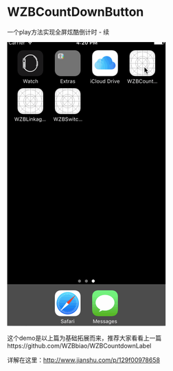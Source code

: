 # WZBCountDownButton
一个play方法实现全屏炫酷倒计时 - 续

![image](https://github.com/WZBbiao/WZBCountDownButton/blob/master/WZBCountDownButton.gif?raw=true)

这个demo是以上篇为基础拓展而来，推荐大家看看上一篇https://github.com/WZBbiao/WZBCountdownLabel

详解在这里：http://www.jianshu.com/p/129f00978658
